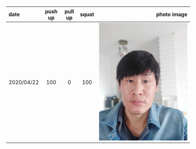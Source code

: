 | date | push up | pull up | squat | photo image |
| :--- | :---: | :---: | :---: | ---: |
| 2020/04/22 | 100 | 0 | 100 | ![](images/P00422-082730.jpg) |



